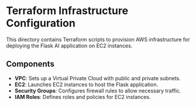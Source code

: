 # Terraform Infrastructure Configuration

This directory contains Terraform scripts to provision AWS infrastructure for deploying the Flask AI application on EC2 instances.

## Components

- **VPC**: Sets up a Virtual Private Cloud with public and private subnets.
- **EC2**: Launches EC2 instances to host the Flask application.
- **Security Groups**: Configures firewall rules to allow necessary traffic.
- **IAM Roles**: Defines roles and policies for EC2 instances.

